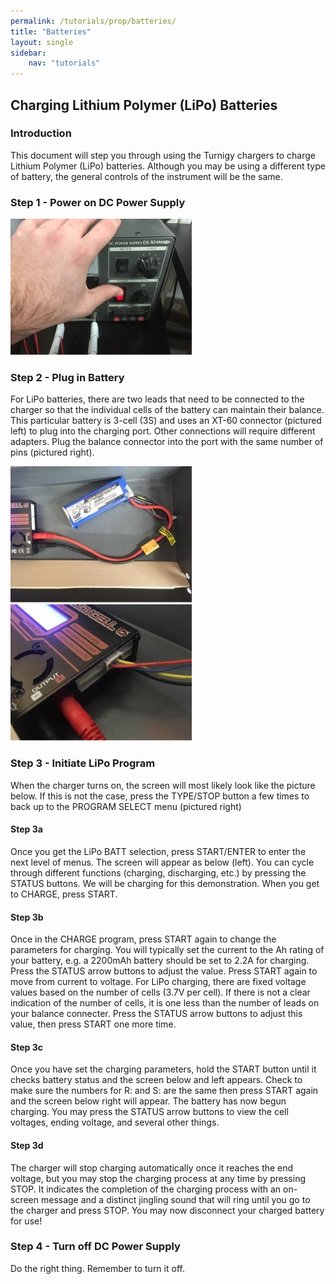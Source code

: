 ```yaml
---
permalink: /tutorials/prop/batteries/
title: "Batteries"
layout: single
sidebar:
    nav: "tutorials"
---
```


## Charging Lithium Polymer (LiPo) Batteries

### Introduction

This document will step you through using the Turnigy chargers to charge Lithium Polymer (LiPo) batteries. Although you may be using a different type of battery, the general controls of the instrument will be the same.


### Step 1 - Power on DC Power Supply

![alt text](./figures/chargebatt1.jpg)

### Step 2 - Plug in Battery
For LiPo batteries, there are two leads that need to be connected to the charger so that the individual cells of the battery can maintain their balance. This particular battery is 3-cell (3S) and uses an XT-60 connector (pictured left) to plug into the charging port. Other connections will require different adapters. Plug the balance connector into the port with the same number of pins (pictured right).

![alt text](./figures/chargebatt2a.jpg) ![alt text](./figures/chargebatt2b.jpg)

### Step 3 - Initiate LiPo Program
When the charger turns on, the screen will most likely look like the picture below. If this is not the case, press the TYPE/STOP button a few times to back up to the PROGRAM SELECT menu (pictured right)

#### Step 3a
Once you get the LiPo BATT selection, press START/ENTER to enter the next level of menus. The screen will appear as below (left). You can cycle through different functions (charging, discharging, etc.) by pressing the STATUS buttons. We will be charging for this demonstration. When you get to CHARGE, press START.

#### Step 3b
Once in the CHARGE program, press START again to change the parameters for charging. You will typically set the current to the Ah rating of your battery, e.g. a 2200mAh battery should be set to 2.2A for charging. Press the STATUS arrow buttons to adjust the value. Press START again to move from current to voltage. For LiPo charging, there are fixed voltage values based on the number of cells (3.7V per cell). If there is not a clear indication of the number of cells, it is one less than the number of leads on your balance connecter. Press the STATUS arrow buttons to adjust this value, then press START one more time.

#### Step 3c
Once you have set the charging parameters, hold the START button until it checks battery status and the screen below and left appears. Check to make sure the numbers for R: and S: are the same then press START again and the screen below right will appear. The battery has now begun charging. You may press the STATUS arrow buttons to view the cell voltages, ending voltage, and several other things.

#### Step 3d
The charger will stop charging automatically once it reaches the end voltage, but you may stop the charging process at any time by pressing STOP. It indicates the completion of the charging process with an on-screen message and a distinct jingling sound that will ring until you go to the charger and press STOP. You may now disconnect your charged battery for use!



### Step 4 - Turn off DC Power Supply

Do the right thing. Remember to turn it off.





